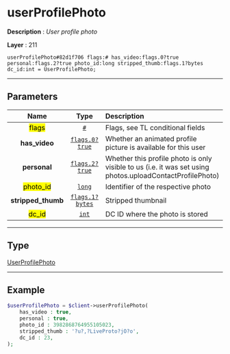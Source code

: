 # userProfilePhoto

**Description** : *User profile photo*

**Layer** : 211

```tl
userProfilePhoto#82d1f706 flags:# has_video:flags.0?true personal:flags.2?true photo_id:long stripped_thumb:flags.1?bytes dc_id:int = UserProfilePhoto;
```

---

## Parameters

| Name | Type | Description |
| :---: | :---: | :--- |
| <mark>flags</mark> | [`#`](type/#) | Flags, see TL conditional fields |
| **has_video** | [`flags.0?true`](type/true) | Whether an animated profile picture is available for this user |
| **personal** | [`flags.2?true`](type/true) | Whether this profile photo is only visible to us (i.e. it was set using photos.uploadContactProfilePhoto) |
| <mark>photo_id</mark> | [`long`](type/long) | Identifier of the respective photo |
| **stripped_thumb** | [`flags.1?bytes`](type/bytes) | Stripped thumbnail |
| <mark>dc_id</mark> | [`int`](type/int) | DC ID where the photo is stored |

---

## Type

[UserProfilePhoto](type/UserProfilePhoto)

---

## Example

```php
$userProfilePhoto = $client->userProfilePhoto(
	has_video : true,
	personal : true,
	photo_id : 3982868764955105023,
	stripped_thumb : '?u?,?LiveProto?jO?o',
	dc_id : 23,
);
```